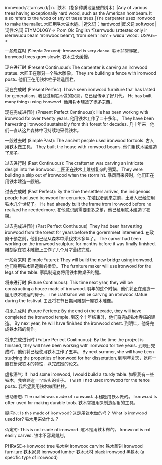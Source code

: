 ironwood:/ˈaɪərnˌwʊd/| n. |铁木（指多种质地坚硬的树木）|Any of various trees having exceptionally hard wood, such as the American hornbeam.  It also refers to the wood of any of these trees.|The carpenter used ironwood to make the mallet.  木匠用铁木做木槌。|近义词：hardwood|反义词:softwood|词性:名词
ETYMOLOGY->
From Old English *īsernwudu (attested only in īsernwudu beam ‘ironwood beam’), from īsern ‘iron’ + wudu ‘wood’.
USAGE->

一般现在时 (Simple Present):
Ironwood is very dense. 铁木非常緻密。
Ironwood trees grow slowly. 铁木生长缓慢。

现在进行时 (Present Continuous):
The carpenter is carving an ironwood statue.  木匠正在雕刻一个铁木雕像。
They are building a fence with ironwood posts. 他们正在用铁木柱子建造围栏。


现在完成时 (Present Perfect):
I have seen ironwood furniture that has lasted for generations. 我见过用铁木做的家具，它已经传承了好几代。
He has built many things using ironwood. 他用铁木建造了很多东西。

现在完成进行时 (Present Perfect Continuous):
He has been working with ironwood for over twenty years.  他用铁木工作了二十多年。
They have been harvesting ironwood sustainably from this forest for decades. 几十年来，他们一直从这片森林中可持续地采伐铁木。


一般过去时 (Simple Past):
The ancient people used ironwood for tools. 古人用铁木做工具。
They built the house with ironwood beams. 他们用铁木梁建造了房子。

过去进行时 (Past Continuous):
The craftsman was carving an intricate design into the ironwood. 工匠正在铁木上雕刻复杂的图案。
They were building a ship out of ironwood when the storm hit.  暴风雨来袭时，他们正在用铁木建造一艘船。


过去完成时 (Past Perfect):
By the time the settlers arrived, the indigenous people had used ironwood for centuries.  在殖民者到来之前，土著人已经使用铁木几个世纪了。
He had already built the frame from ironwood before he realized he needed more.  在他意识到需要更多之前，他已经用铁木建造了框架。

过去完成进行时 (Past Perfect Continuous):
They had been harvesting ironwood from the forest for years before the government intervened. 在政府干预之前，他们已经从森林中采伐铁木多年了。
The carver had been working on the ironwood sculpture for months before it was finally finished.  雕刻家在铁木雕塑上工作了几个月才最终完成。


一般将来时 (Simple Future):
They will build the new bridge using ironwood.  他们将用铁木建造新的桥梁。
The furniture maker will use ironwood for the legs of the table.  家具制造商将用铁木做桌子的腿。


将来进行时 (Future Continuous):
This time next year, they will be constructing a house made of ironwood.  明年的这个时候，他们将正在建造一座用铁木建造的房子。
The craftsman will be carving an ironwood statue during the festival. 工匠将在节日期间雕刻一座铁木雕像。

将来完成时 (Future Perfect):
By the end of the decade, they will have completed the ironwood temple. 到这个十年结束时，他们将完成铁木寺庙的建造。
By next year, he will have finished the ironwood chest. 到明年，他将完成铁木箱的制作。

将来完成进行时 (Future Perfect Continuous):
By the time the project is finished, they will have been working with ironwood for five years.  到项目完成时，他们将已经使用铁木工作了五年。
By next summer, she will have been studying the properties of ironwood for her dissertation. 到明年夏天，她将一直在研究铁木的特性，以完成她的论文。


虚拟语气:
If I had some ironwood, I would build a sturdy table. 如果我有一些铁木，我会建造一个结实的桌子。
I wish I had used ironwood for the fence posts. 我希望我用铁木做围栏柱。

被动语态:
The mallet was made of ironwood. 木槌是用铁木做的。
Ironwood is often used for making durable tools. 铁木常被用来制造耐用的工具。


疑问句:
Is this made of ironwood? 这是用铁木做的吗？
What is ironwood used for? 铁木用来做什么？


否定句:
This is not made of ironwood. 这不是用铁木做的。
Ironwood is not easily carved. 铁木不容易雕刻。


PHRASE->
ironwood tree 铁木树
ironwood carving 铁木雕刻
ironwood furniture 铁木家具
ironwood lumber 铁木木材
black ironwood 黑铁木 (a specific type of ironwood)
